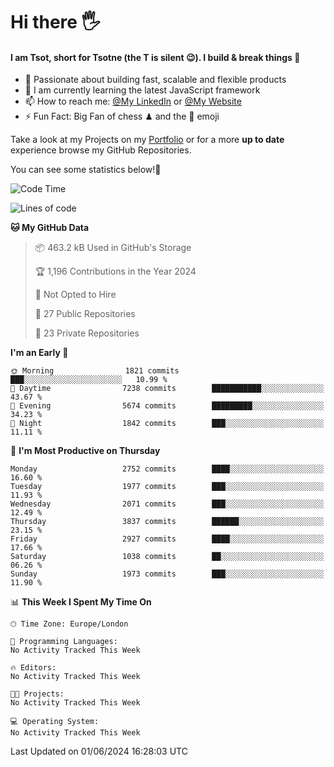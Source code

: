 # Hi there :raised_hand_with_fingers_splayed:
#### I am Tsot, short for Tsotne (the T is silent :wink:). I build & break things :space_invader:
- :telescope: Passionate about building fast, scalable and flexible products
- :seedling: I am currently learning the latest JavaScript framework 
- :mailbox: How to reach me: [@My LinkedIn](https://www.linkedin.com/in/tsotne-gvadzabia/) or [@My Website](https://tsotne.co.uk/contact)
- :zap: Fun Fact: Big Fan of chess ♟ and the 👾 emoji

Take a look at my Projects on my [Portfolio](https://tsotne.co.uk/) or for a more **up to date** experience browse my GitHub Repositories.

You can see some statistics below!:space_invader:
<!--START_SECTION:waka-->
![Code Time](http://img.shields.io/badge/Code%20Time-761%20hrs%202%20mins-blue)

![Lines of code](https://img.shields.io/badge/From%20Hello%20World%20I%27ve%20Written-6.1%20million%20lines%20of%20code-blue)

**🐱 My GitHub Data** 

> 📦 463.2 kB Used in GitHub's Storage 
 > 
> 🏆 1,196 Contributions in the Year 2024
 > 
> 🚫 Not Opted to Hire
 > 
> 📜 27 Public Repositories 
 > 
> 🔑 23 Private Repositories 
 > 
**I'm an Early 🐤** 

```text
🌞 Morning                1821 commits        ███░░░░░░░░░░░░░░░░░░░░░░   10.99 % 
🌆 Daytime                7238 commits        ███████████░░░░░░░░░░░░░░   43.67 % 
🌃 Evening                5674 commits        █████████░░░░░░░░░░░░░░░░   34.23 % 
🌙 Night                  1842 commits        ███░░░░░░░░░░░░░░░░░░░░░░   11.11 % 
```
📅 **I'm Most Productive on Thursday** 

```text
Monday                   2752 commits        ████░░░░░░░░░░░░░░░░░░░░░   16.60 % 
Tuesday                  1977 commits        ███░░░░░░░░░░░░░░░░░░░░░░   11.93 % 
Wednesday                2071 commits        ███░░░░░░░░░░░░░░░░░░░░░░   12.49 % 
Thursday                 3837 commits        ██████░░░░░░░░░░░░░░░░░░░   23.15 % 
Friday                   2927 commits        ████░░░░░░░░░░░░░░░░░░░░░   17.66 % 
Saturday                 1038 commits        ██░░░░░░░░░░░░░░░░░░░░░░░   06.26 % 
Sunday                   1973 commits        ███░░░░░░░░░░░░░░░░░░░░░░   11.90 % 
```


📊 **This Week I Spent My Time On** 

```text
🕑︎ Time Zone: Europe/London

💬 Programming Languages: 
No Activity Tracked This Week

🔥 Editors: 
No Activity Tracked This Week

🐱‍💻 Projects: 
No Activity Tracked This Week

💻 Operating System: 
No Activity Tracked This Week
```


 Last Updated on 01/06/2024 16:28:03 UTC
<!--END_SECTION:waka-->
